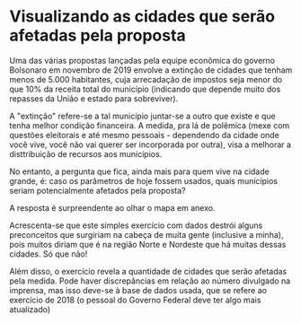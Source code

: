 # Visualizando as cidades que serão afetadas pela proposta

Uma das várias propostas lançadas pela equipe econômica do governo Bolsonaro em novembro de 2019 envolve a extinção de cidades que tenham menos de 5.000 habitantes, cuja arrecadação de impostos seja menor do que 10% da receita total do município (indicando que depende muito dos repasses da União e estado para sobreviver). 

A "extinção" refere-se a tal município juntar-se a outro que existe e que tenha melhor condição financeira. A medida, pra lá de polêmica (mexe com questões eleitorais e até mesmo pessoais - dependendo da cidade onde você vive, você não vai querer ser incorporada por outra), visa a melhorar a disttribuição de recursos aos municípios. 

No entanto, a pergunta que fica, ainda mais para quem vive na cidade grande, é: caso os parâmetros de hoje fossem usados, quais municípios seriam potencialmente afetados pela proposta?

A resposta é surpreendente ao olhar o mapa em anexo. 

Acrescenta-se que este simples exercício com dados destrói alguns preconceitos que surgiriam na cabeça de muita gente (inclusive a minha), pois muitos diriam que é na região Norte e Nordeste que há muitas dessas cidades. Só que não!

Além disso, o exercício revela a quantidade de cidades que serão afetadas pela medida. Pode haver discrepâncias em relação ao número divulgado na imprensa, mas isso deve-se à base de dados usada, que se refere ao exercício de 2018 (o pessoal do Governo Federal deve ter algo mais atualizado)
